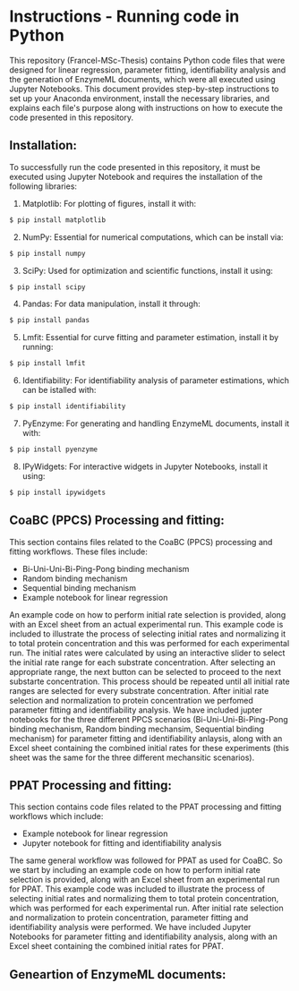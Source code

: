 # Instructions - Running code in Python
This repository (Francel-MSc-Thesis) contains Python code files that were designed for linear regression, parameter fitting, identifiability analysis and the generation of EnzymeML documents, which were all executed using Jupyter Notebooks. This document provides step-by-step instructions to set up your Anaconda environment, install the necessary libraries, and explains each file's purpose along with instructions on how to execute the code presented in this repository.

## Installation:
To successfully run the code presented in this repository, it must be executed using Jupyter Notebook and requires the installation of the following libraries:

1. Matplotlib: For plotting of figures, install it with:
  ```bash
$ pip install matplotlib
```
2. NumPy: Essential for numerical computations, which can be install via:
  ```bash
$ pip install numpy
```
3. SciPy: Used for optimization and scientific functions, install it using:
  ```bash
$ pip install scipy
```
4. Pandas: For data manipulation, install it through:
  ```bash
$ pip install pandas
```
5. Lmfit: Essential for curve fitting and parameter estimation, install it by running:
  ```bash
$ pip install lmfit
```
6. Identifiability: For identifiability analysis of parameter estimations, which can be istalled with:
  ```bash
$ pip install identifiability
```
7. PyEnzyme: For generating and handling EnzymeML documents, install it with:
  ```bash
$ pip install pyenzyme
```
8. IPyWidgets: For interactive widgets in Jupyter Notebooks, install it using:
  ```bash
$ pip install ipywidgets
```

## CoaBC (PPCS) Processing and fitting: 
This section contains files related to the CoaBC (PPCS) processing and fitting workflows. These files include:

- Bi-Uni-Uni-Bi-Ping-Pong binding mechanism
- Random binding mechanism
- Sequential binding mechanism
- Example notebook for linear regression

An example code on how to perform initial rate selection is provided, along with an Excel sheet from an actual experimental run. This example code is included to illustrate the process of selecting initial rates and normalizing it to total protein concentration and this was performed for each experimental run. The initial rates were calculated by using an interactive slider to select the initial rate range for each substrate concentration. After selecting an appropriate range, the next button can be selected to proceed to the next substarte concentration. This process should be repeated until all initial rate ranges are selected for every substrate concentration. After initial rate selection and normalization to protein concentration we perfomed parameter fitting and identifiability analysis. We have included jupter notebooks for the three different PPCS scenarios (Bi-Uni-Uni-Bi-Ping-Pong binding mechanism, Random binding mechansim, Sequential binding mechanism) for parameter fitting and identifiability anlaysis, along with an Excel sheet containing the combined initial rates for these experiments (this sheet was the same for the three different mechansitic scenarios).

## PPAT Processing and fitting: 
This section contains code files related to the PPAT processing and fitting workflows which include: 

- Example notebook for linear regression
- Jupyter notebook for fitting and identifiability analysis

The same general workflow was followed for PPAT as used for CoaBC. So we start by including an example code on how to perform initial rate selection is provided, along with an Excel sheet from an experimental run for PPAT. This example code was included to illustrate the process of selecting initial rates and normalizing them to total protein concentration, which was performed for each experimental run. After initial rate selection and normalization to protein concentration, parameter fitting and identifiability analysis were performed. We have included Jupyter Notebooks for parameter fitting and identifiability analysis, along with an Excel sheet containing the combined initial rates for PPAT. 

## Geneartion of EnzymeML documents:




